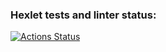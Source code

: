 ### Hexlet tests and linter status:
[![Actions Status](https://github.com/mdx10/frontend-project-lvl3/workflows/hexlet-check/badge.svg)](https://github.com/mdx10/frontend-project-lvl3/actions)